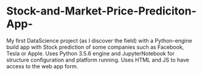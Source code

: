 # Stock-and-Market-Price-Prediciton-App-
My first DataScience project (as I discover the field) with a Python-engine build app with Stock prediction of some companies such as Facebook, Tesla or Apple. Uses Python 3.5.6 engine and JupyterNotebook for structure configuration and platform running. Uses HTML and JS to have access to the web app form. 
